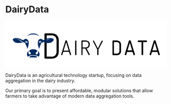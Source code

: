 # DairyData

![logo](/src/assets/dairydata_logo.png)

DairyData is an agricultural technology startup, focusing on data aggregation in the dairy industry.

Our primary goal is to present affordable, modular solutions that allow farmers to take advantage of modern data aggregation tools. 
